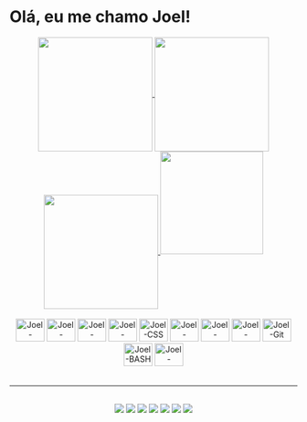 
<!-- APRESENTAÇÃO -->
# Olá, eu me chamo Joel!

<!-- Github stats -->

<div align="center">
<a href="https://github.com/Joel-Rodrigues404">

<img height=200 align="center" src="https://github-readme-stats.vercel.app/api?username=Joel-Rodrigues404&theme=radical&rank_icon=github&show_icons=true&repo-private=true"/>

<img height="200" align="center" src="https://github-readme-stats.vercel.app/api/top-langs?username=Joel-Rodrigues404&layout=compact&langs_count=8&card_width=320&theme=radical&"/>

<img height="200" align="center" src="https://github-readme-streak-stats.herokuapp.com/?user=Joel-Rodrigues404&theme=radical&hide_border=false"/>

</a>

<img height="180em" src="https://quotes-github-readme.vercel.app/api?type=horizontal&theme=radical"/>

<!-- CONTADOR DE VISUALIZAÇÕES -->

<!-- [![](https://visitcount.itsvg.in/api?id=Joel-Rodrigues404&icon=0&color=5)]() -->


<!-- TECNOLOGIAS QUE USO -->
</div>
    <div class="ferramentas" align="center">
        <br>
        <!-- VSCODE -->
        <img aling="center" alt="Joel-VSCODE" height="40" width="50"
            src="https://cdn.jsdelivr.net/gh/devicons/devicon/icons/vscode/vscode-original.svg" />
        <!-- PYTHON -->
        <img aling="center" alt="Joel-Python" height="40" width="50"
            src="https://cdn.jsdelivr.net/gh/devicons/devicon/icons/python/python-original.svg" />
        <!-- DJANGO -->
        <img aling="center" alt="Joel-Django" height="40" width="50" src="https://cdn.jsdelivr.net/gh/devicons/devicon/icons/django/django-plain.svg" />
        <!-- HTML -->
        <img aling="center" alt="Joel-HTML" height="40" width="50"
            src="https://cdn.jsdelivr.net/gh/devicons/devicon/icons/html5/html5-plain.svg" />
        <!-- CSS -->
        <img aling="center" alt="Joel-CSS" height="40" width="50"
            src="https://cdn.jsdelivr.net/gh/devicons/devicon/icons/css3/css3-original.svg" />
        <!-- JAVASCRIPT -->
        <img aling="center" alt="Joel-JavaScript" height="40" width="50"
            src="https://cdn.jsdelivr.net/gh/devicons/devicon/icons/javascript/javascript-original.svg" />
        <!-- Postgresql -->
        <img aling="center" alt="Joel-Postgresql" height="40" width="50" src="https://cdn.jsdelivr.net/gh/devicons/devicon/icons/postgresql/postgresql-original.svg"/>
        <!-- ARDUINO -->
        <!-- <img aling="center" alt="Joel Arduino" height="40" width="50"
            src="https://cdn.jsdelivr.net/gh/devicons/devicon/icons/arduino/arduino-original.svg" /> -->
        <!-- GITHUB -->
        <img aling="center" alt="Joel-github" height="40" width="50"
            src="https://cdn.jsdelivr.net/gh/devicons/devicon/icons/github/github-original.svg" />
        <!-- GIT -->
        <img aling="center" alt="Joel-Git" height="40" width="50"
            src="https://cdn.jsdelivr.net/gh/devicons/devicon/icons/git/git-original.svg" />
        <!-- GIT BASH -->
        <img aling="center" alt="Joel-BASH" height="40" width="50" src="https://cdn.jsdelivr.net/gh/devicons/devicon/icons/bash/bash-original.svg" />
        <!-- WINDOWS -->
        <img aling="center" alt="Joel-windows" height="40" width="50" src="https://cdn.jsdelivr.net/gh/devicons/devicon/icons/windows8/windows8-original.svg" />
        <!--  -->
    </div>
</br>

---
</br>
<!-- CONTATOS / REDES SOCIAIS -->

<div align="center">
    <!-- LINKEDIN -->
    <a href="" target="_blank"><img src="https://img.shields.io/badge/-LinkedIn-%230077B5?style=for-the-badge&logo=linkedin&logoColor=white" target="_blank"></a>
    <!-- GMAIL -->
    <a href = ""><img src="https://img.shields.io/badge/-Gmail-%23333?style=for-the-badge&logo=gmail&logoColor=white" target="_blank"></a>
    <!-- REDDIT -->
    <a href="" target="_blank"><img src="https://img.shields.io/badge/Reddit-FF4500?style=for-the-badge&logo=reddit&logoColor=white"></a>
    <!-- TWITTER -->
    <a href="" target="_blank"><img src="https://img.shields.io/badge/Twitter-1DA1F2?style=for-the-badge&logo=twitter&logoColor=white"></a>
    <!-- INSTAGRAM -->
    <a href="" target="_blank"><img src="https://img.shields.io/badge/Instagram-E4405F?style=for-the-badge&logo=instagram&logoColor=white"></a>
    <!-- DISCORD -->
    <a href="" target="_blank"><img src="https://img.shields.io/badge/Discord-7289DA?style=for-the-badge&logo=discord&logoColor=white" target="_blank"></a>
    <!-- TELEGRAM -->
    <a href="" target="_blank"><img src="https://img.shields.io/badge/Telegram-2CA5E0?style=for-the-badge&logo=telegram&logoColor=white"></a>
</div>

